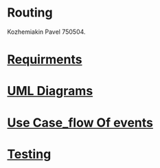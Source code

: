 # Routing
Kozhemiakin Pavel 750504.
# [Requirments](https://github.com/PaBLovko/Routing/blob/master/SRS.md)
# [UML Diagrams](https://github.com/PaBLovko/Routing/blob/master/UML.md)
# [Use Case_flow Of events](https://github.com/PaBLovko/Routing/blob/master/UseCase_flowOfevents.md)
# [Testing](https://github.com/VadimTagiev750504/Routing/blob/master/Test.md)
